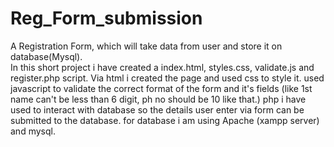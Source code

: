 # Reg_Form_submission
A Registration Form, which will take data from user and store it on database(Mysql).  
In this short project i have created a index.html, styles.css, validate.js and register.php script.
Via html i created the page and used css to style it. used javascript to validate the correct format of the form and it's fields (like 1st name can't be less than 6 digit, ph no should be 10 like that.)
php i have used to interact with database so the details user enter via form can be submitted to the database. for database i am using Apache (xampp server) and mysql.
